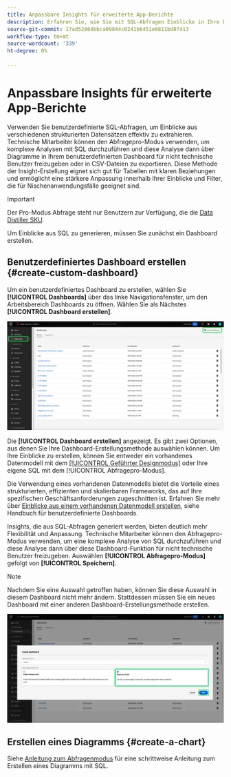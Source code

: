 ```yaml
---
title: Anpassbare Insights für erweiterte App-Berichte
description: Erfahren Sie, wie Sie mit SQL-Abfragen Einblicke in Ihre benutzerdefinierten Dashboards generieren können.
source-git-commit: 17ad52864bbca09844c0241b6451e6811bd8f413
workflow-type: tm+mt
source-wordcount: '339'
ht-degree: 0%

---
```


# Anpassbare Insights für erweiterte App-Berichte

Verwenden Sie benutzerdefinierte SQL-Abfragen, um Einblicke aus verschiedenen strukturierten Datensätzen effektiv zu extrahieren. Technische Mitarbeiter können den Abfragepro-Modus verwenden, um komplexe Analysen mit SQL durchzuführen und diese Analyse dann über Diagramme in Ihrem benutzerdefinierten Dashboard für nicht technische Benutzer freizugeben oder in CSV-Dateien zu exportieren. Diese Methode der Insight-Erstellung eignet sich gut für Tabellen mit klaren Beziehungen und ermöglicht eine stärkere Anpassung innerhalb Ihrer Einblicke und Filter, die für Nischenanwendungsfälle geeignet sind.

>[!IMPORTANT]
>
>Der Pro-Modus Abfrage steht nur Benutzern zur Verfügung, die die [Data Distiller SKU](../../../query-service/data-distiller/overview.md).

Um Einblicke aus SQL zu generieren, müssen Sie zunächst ein Dashboard erstellen.

## Benutzerdefiniertes Dashboard erstellen {#create-custom-dashboard}

Um ein benutzerdefiniertes Dashboard zu erstellen, wählen Sie **[!UICONTROL Dashboards]** über das linke Navigationsfenster, um den Arbeitsbereich Dashboards zu öffnen. Wählen Sie als Nächstes **[!UICONTROL Dashboard erstellen]**.

![Das Dashboard-Inventar mit Dashboard erstellen wurde hervorgehoben.](../../images/customizable-insights/create-dashboard.png)

Die **[!UICONTROL Dashboard erstellen]** angezeigt. Es gibt zwei Optionen, aus denen Sie Ihre Dashboard-Erstellungsmethode auswählen können. Um Ihre Einblicke zu erstellen, können Sie entweder ein vorhandenes Datenmodell mit dem [[!UICONTROL Geführter Designmodus]](../../user-defined-dashboards.md) oder Ihre eigene SQL mit dem [!UICONTROL Abfragepro-Modus].

<!-- Maybe reference Guided design mode in other places on UDD doc. -->

Die Verwendung eines vorhandenen Datenmodells bietet die Vorteile eines strukturierten, effizienten und skalierbaren Frameworks, das auf Ihre spezifischen Geschäftsanforderungen zugeschnitten ist. Erfahren Sie mehr über [Einblicke aus einem vorhandenen Datenmodell erstellen](../../user-defined-dashboards.md#create-widget), siehe Handbuch für benutzerdefinierte Dashboards.

Insights, die aus SQL-Abfragen generiert werden, bieten deutlich mehr Flexibilität und Anpassung. Technische Mitarbeiter können den Abfragepro-Modus verwenden, um eine komplexe Analyse von SQL durchzuführen und diese Analyse dann über diese Dashboard-Funktion für nicht technische Benutzer freizugeben. Auswählen **[!UICONTROL Abfragepro-Modus]** gefolgt von **[!UICONTROL Speichern]**.

>[!NOTE]
>
>Nachdem Sie eine Auswahl getroffen haben, können Sie diese Auswahl in diesem Dashboard nicht mehr ändern. Stattdessen müssen Sie ein neues Dashboard mit einer anderen Dashboard-Erstellungsmethode erstellen.

![Die [!UICONTROL Dashboard erstellen] Dialog mit Query pro mode und Save hervorgehoben.](../../images/customizable-insights/query-pro-mode.png)

## Erstellen eines Diagramms {#create-a-chart}

Siehe [Anleitung zum Abfragenmodus](./query-pro-mode.md) für eine schrittweise Anleitung zum Erstellen eines Diagramms mit SQL.
